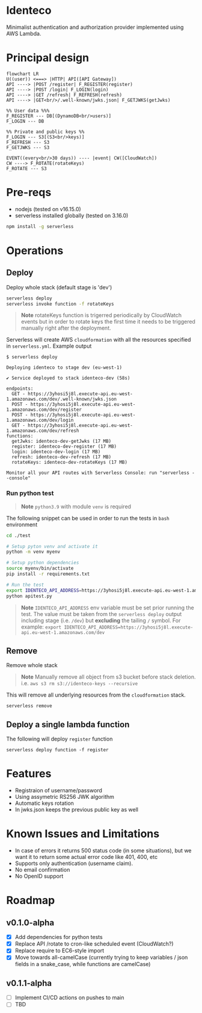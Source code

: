 # Identeco

Minimalist authentication and authorization provider implemented using AWS Lambda.

# Principal design

```mermaid
flowchart LR
U((user)) <===> |HTTP| API([API Gateway])
API ----> |POST /register| F_REGISTER(register)
API ----> |POST /login| F_LOGIN(login)
API ----> |GET /refresh| F_REFRESH(refresh)
API ----> |GET<br/>/.well-known/jwks.json| F_GETJWKS(getJwks)

%% User data %%%
F_REGISTER --- DB[(DynamoDB<br/>users)]
F_LOGIN --- DB

%% Private and public keys %%
F_LOGIN --- S3[(S3<br/>keys)]
F_REFRESH --- S3
F_GETJWKS --- S3

EVENT((every<br/>30 days)) ---- |event| CW([CloudWatch])
CW ----> F_ROTATE(rotateKeys)
F_ROTATE --- S3
```

# Pre-reqs

- nodejs (tested on v16.15.0)
- serverless installed globally (tested on 3.16.0)

```sh
npm install -g serverless
```

# Operations

## Deploy

Deploy whole stack (default stage is 'dev')

```bash
serverless deploy
serverless invoke function -f rotateKeys
```

> **Note** rotateKeys function is trigerred periodically by CloudWatch events but in order to
> rotate keys the first time it needs to be triggered manually right after the deployment.

Serverless will create AWS `cloudformation` with all the resources specified in `serverless.yml`.
Example output

```
$ serverless deploy

Deploying identeco to stage dev (eu-west-1)

✔ Service deployed to stack identeco-dev (58s)

endpoints:
  GET - https://3yhosi5j8l.execute-api.eu-west-1.amazonaws.com/dev/.well-known/jwks.json
  POST - https://3yhosi5j8l.execute-api.eu-west-1.amazonaws.com/dev/register
  POST - https://3yhosi5j8l.execute-api.eu-west-1.amazonaws.com/dev/login
  GET - https://3yhosi5j8l.execute-api.eu-west-1.amazonaws.com/dev/refresh
functions:
  getJwks: identeco-dev-getJwks (17 MB)
  register: identeco-dev-register (17 MB)
  login: identeco-dev-login (17 MB)
  refresh: identeco-dev-refresh (17 MB)
  rotateKeys: identeco-dev-rotateKeys (17 MB)

Monitor all your API routes with Serverless Console: run "serverless --console"
```

### Run python test

> **Note** `python3.9` with module `venv` is required

The following snippet can be used in order to run the tests in `bash` environment

```bash
cd ./test

# Setup pyton venv and activate it
python -m venv myenv

# Setup python dependencies
source myenv/bin/activate
pip install -r requirements.txt

# Run the test
export IDENTECO_API_ADDRESS=https://3yhosi5j8l.execute-api.eu-west-1.amazonaws.com/dev
python apitest.py
```

> **Note** `IDENTECO_API_ADDRESS` env variable must be set prior running the test.
> The value must be taken from the `serverless deploy` output including stage (i.e. `/dev`)
> but **excluding** the tailing `/` symbol.
> For example: `export IDENTECO_API_ADDRESS=https://3yhosi5j8l.execute-api.eu-west-1.amazonaws.com/dev`

## Remove

Remove whole stack

> **Note** Manually remove all object from s3 bucket before stack deletion.
> i.e. `aws s3 rm s3://identeco-keys --recursive`

This will remove all underlying resources from the `cloudformation` stack.

```
serverless remove
```

## Deploy a single lambda function

The following will deploy `register` function

```
serverless deploy function -f register
```

# Features

- Registraion of username/password
- Using assymetric RS256 JWK algorithm
- Automatic keys rotation
- In jwks.json keeps the previous public key as well

# Known Issues and Limitations

- In case of errors it returns 500 status code (in some situations), but we want it to return some actual error code like 401, 400, etc
- Supports only authentication (username claim).
- No email confirmation
- No OpenID support

# Roadmap

## v0.1.0-alpha

- [x] Add dependencies for python tests
- [x] Replace API /rotate to cron-like scheduled event (CloudWatch?)
- [x] Replace require to EC6-style import
- [x] Move towards all-camelCase (currently trying to keep variables / json fields in a snake_case, while functions are camelCase)

## v0.1.1-alpha

- [ ] Implement CI/CD actions on pushes to main
- [ ] TBD
